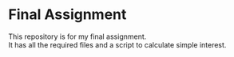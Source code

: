 # Final Assignment

This repository is for my final assignment.  
It has all the required files and a script to calculate simple interest.

